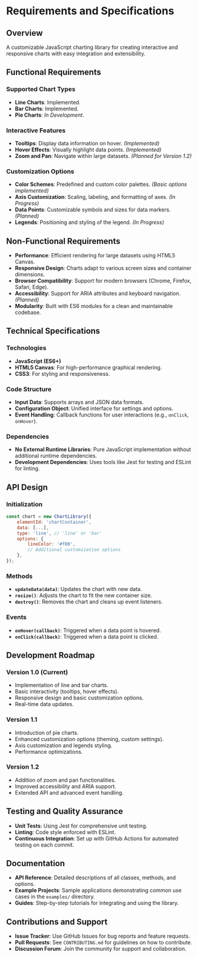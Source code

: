 # Requirements and Specifications

## Overview

A customizable JavaScript charting library for creating interactive and responsive charts with easy integration and
extensibility.

## Functional Requirements

### Supported Chart Types

- **Line Charts**: Implemented.
- **Bar Charts**: Implemented.
- **Pie Charts**: *In Development*.

### Interactive Features

- **Tooltips**: Display data information on hover. *(Implemented)*
- **Hover Effects**: Visually highlight data points. *(Implemented)*
- **Zoom and Pan**: Navigate within large datasets. *(Planned for Version 1.2)*

### Customization Options

- **Color Schemes**: Predefined and custom color palettes. *(Basic options implemented)*
- **Axis Customization**: Scaling, labeling, and formatting of axes. *(In Progress)*
- **Data Points**: Customizable symbols and sizes for data markers. *(Planned)*
- **Legends**: Positioning and styling of the legend. *(In Progress)*

## Non-Functional Requirements

- **Performance**: Efficient rendering for large datasets using HTML5 Canvas.
- **Responsive Design**: Charts adapt to various screen sizes and container dimensions.
- **Browser Compatibility**: Support for modern browsers (Chrome, Firefox, Safari, Edge).
- **Accessibility**: Support for ARIA attributes and keyboard navigation. *(Planned)*
- **Modularity**: Built with ES6 modules for a clean and maintainable codebase.

## Technical Specifications

### Technologies

- **JavaScript (ES6+)**
- **HTML5 Canvas**: For high-performance graphical rendering.
- **CSS3**: For styling and responsiveness.

### Code Structure

- **Input Data**: Supports arrays and JSON data formats.
- **Configuration Object**: Unified interface for settings and options.
- **Event Handling**: Callback functions for user interactions (e.g., `onClick`, `onHover`).

### Dependencies

- **No External Runtime Libraries**: Pure JavaScript implementation without additional runtime dependencies.
- **Development Dependencies**: Uses tools like Jest for testing and ESLint for linting.

## API Design

### Initialization

```javascript
const chart = new ChartLibrary({
    elementId: 'chartContainer',
    data: [...],
    type: 'line', // 'line' or 'bar'
    options: {
        lineColor: '#f00',
        // Additional customization options
    },
});
```

### Methods

- **`updateData(data)`**: Updates the chart with new data.
- **`resize()`**: Adjusts the chart to fit the new container size.
- **`destroy()`**: Removes the chart and cleans up event listeners.

### Events

- **`onHover(callback)`**: Triggered when a data point is hovered.
- **`onClick(callback)`**: Triggered when a data point is clicked.

## Development Roadmap

### Version 1.0 (Current)

- Implementation of line and bar charts.
- Basic interactivity (tooltips, hover effects).
- Responsive design and basic customization options.
- Real-time data updates.

### Version 1.1

- Introduction of pie charts.
- Enhanced customization options (theming, custom settings).
- Axis customization and legends styling.
- Performance optimizations.

### Version 1.2

- Addition of zoom and pan functionalities.
- Improved accessibility and ARIA support.
- Extended API and advanced event handling.

## Testing and Quality Assurance

- **Unit Tests**: Using Jest for comprehensive unit testing.
- **Linting**: Code style enforced with ESLint.
- **Continuous Integration**: Set up with GitHub Actions for automated testing on each commit.

## Documentation

- **API Reference**: Detailed descriptions of all classes, methods, and options.
- **Example Projects**: Sample applications demonstrating common use cases in the `examples/` directory.
- **Guides**: Step-by-step tutorials for integrating and using the library.

## Contributions and Support

- **Issue Tracker**: Use GitHub Issues for bug reports and feature requests.
- **Pull Requests**: See `CONTRIBUTING.md` for guidelines on how to contribute.
- **Discussion Forum**: Join the community for support and collaboration.